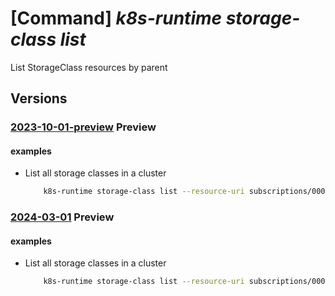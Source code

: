 # [Command] _k8s-runtime storage-class list_

List StorageClass resources by parent

## Versions

### [2023-10-01-preview](/Resources/mgmt-plane/L3tyZXNvdXJjZXVyaX0vcHJvdmlkZXJzL21pY3Jvc29mdC5rdWJlcm5ldGVzcnVudGltZS9zdG9yYWdlY2xhc3Nlcw==/2023-10-01-preview.xml) **Preview**

<!-- mgmt-plane /{resourceuri}/providers/microsoft.kubernetesruntime/storageclasses 2023-10-01-preview -->

#### examples

- List all storage classes in a cluster
    ```bash
        k8s-runtime storage-class list --resource-uri subscriptions/00000000-1111-2222-3333-444444444444/resourceGroups/example/providers/Microsoft.Kubernetes/connectedClusters/cluster1
    ```

### [2024-03-01](/Resources/mgmt-plane/L3tyZXNvdXJjZXVyaX0vcHJvdmlkZXJzL21pY3Jvc29mdC5rdWJlcm5ldGVzcnVudGltZS9zdG9yYWdlY2xhc3Nlcw==/2024-03-01.xml) **Preview**

<!-- mgmt-plane /{resourceuri}/providers/microsoft.kubernetesruntime/storageclasses 2024-03-01 -->

#### examples

- List all storage classes in a cluster
    ```bash
        k8s-runtime storage-class list --resource-uri subscriptions/00000000-1111-2222-3333-444444444444/resourceGroups/example/providers/Microsoft.Kubernetes/connectedClusters/cluster1
    ```

